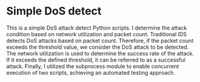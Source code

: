 # Simple DoS detect

This is a simple DoS attack detect Python scripts. I determine the attack condition based on network utilization and packet count.
Traditional IDS detects DoS attacks based on packet count. Therefore, if the packet count exceeds the threshold value, we consider the DoS attack to be detected.
The network utilization is used to determine the success rate of the attack. If it exceeds the defined threshold, it can be referred to as a successful attack.
Finally, I utilized the subprocess module to enable concurrent execution of two scripts, achieving an automated testing approach.
